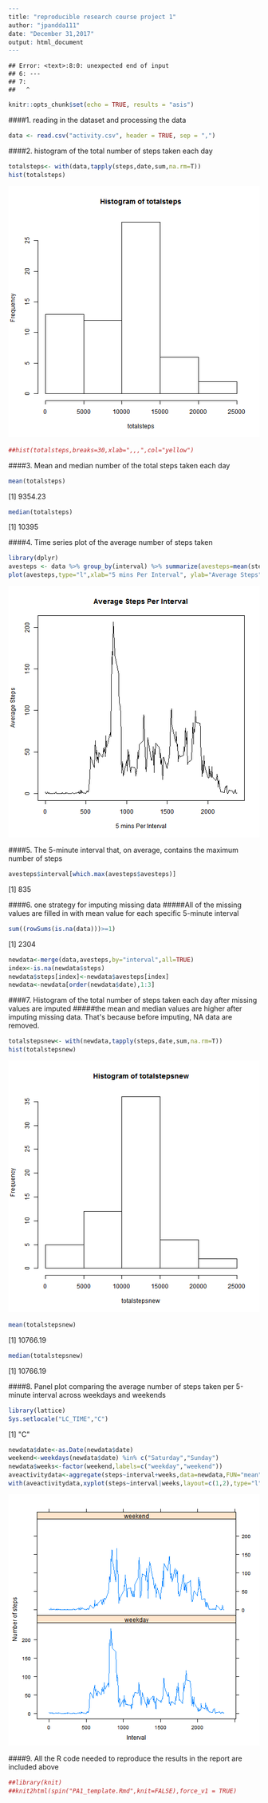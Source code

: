 

```r
---
title: "reproducible research course project 1"
author: "jpandda111"
date: "December 31,2017"
output: html_document
---
```

```
## Error: <text>:8:0: unexpected end of input
## 6: ---
## 7: 
##   ^
```

```r
knitr::opts_chunk$set(echo = TRUE, results = "asis")
```

####1. reading in the dataset and processing the data

```r
data <- read.csv("activity.csv", header = TRUE, sep = ",")
```

####2. histogram of the total number of steps taken each day

```r
totalsteps<- with(data,tapply(steps,date,sum,na.rm=T))
hist(totalsteps)
```

![plot of chunk histoftotalsteps](figure/histoftotalsteps-1.png)

```r
##hist(totalsteps,breaks=30,xlab=",,,",col="yellow")
```

####3. Mean and median number of the total steps taken each day

```r
mean(totalsteps)
```

[1] 9354.23

```r
median(totalsteps)
```

[1] 10395

####4. Time series plot of the average number of steps taken

```r
library(dplyr)
avesteps <- data %>% group_by(interval) %>% summarize(avesteps=mean(steps,na.rm=TRUE))
plot(avesteps,type="l",xlab="5 mins Per Interval", ylab="Average Steps", main ="Average Steps Per Interval")
```

![plot of chunk unnamed-chunk-2](figure/unnamed-chunk-2-1.png)

####5. The 5-minute interval that, on average, contains the maximum number of steps

```r
avesteps$interval[which.max(avesteps$avesteps)]
```

[1] 835

####6. one strategy for imputing missing data
#####All of the missing values are filled in with mean value for each specific 5-minute interval

```r
sum((rowSums(is.na(data)))>=1)
```

[1] 2304

```r
newdata<-merge(data,avesteps,by="interval",all=TRUE)
index<-is.na(newdata$steps)
newdata$steps[index]<-newdata$avesteps[index]
newdata<-newdata[order(newdata$date),1:3]
```

####7. Histogram of the total number of steps taken each day after missing values are imputed
#####the mean and median values are higher after imputing missing data. That's because before imputing, NA data are removed.

```r
totalstepsnew<- with(newdata,tapply(steps,date,sum,na.rm=T))
hist(totalstepsnew)
```

![plot of chunk unnamed-chunk-5](figure/unnamed-chunk-5-1.png)

```r
mean(totalstepsnew)
```

[1] 10766.19

```r
median(totalstepsnew)
```

[1] 10766.19

####8. Panel plot comparing the average number of steps taken per 5-minute interval across weekdays and weekends

```r
library(lattice)
Sys.setlocale("LC_TIME","C")
```

[1] "C"

```r
newdata$date<-as.Date(newdata$date)
weekend<-weekdays(newdata$date) %in% c("Saturday","Sunday")
newdata$weeks<-factor(weekend,labels=c("weekday","weekend"))
aveactivitydata<-aggregate(steps~interval+weeks,data=newdata,FUN="mean")
with(aveactivitydata,xyplot(steps~interval|weeks,layout=c(1,2),type="l",ylab="Number of steps",xlab="Interval"))
```

![plot of chunk unnamed-chunk-6](figure/unnamed-chunk-6-1.png)

####9. All the R code needed to reproduce the results in the report are included above

```r
##library(knit)
##knit2html(spin("PA1_template.Rmd",knit=FALSE),force_v1 = TRUE)
```
```

